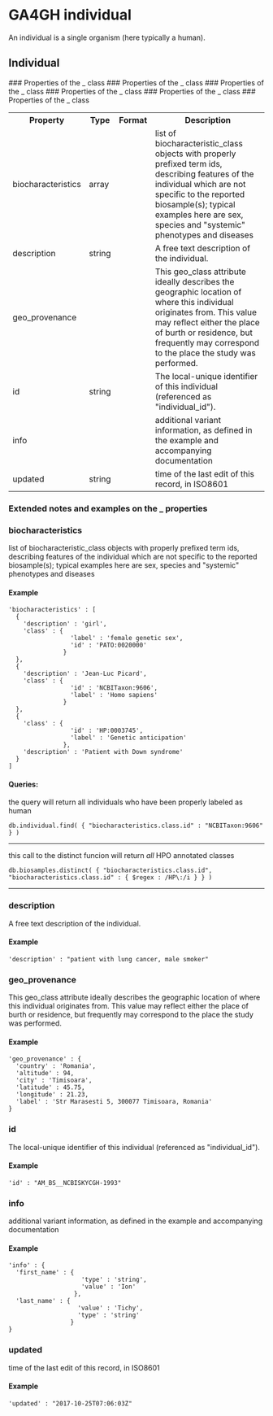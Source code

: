 # GA4GH __individual__
  

An individual is a single organism (here typically a human).

## Individual

<table>
<tr>
  <th>Property</th>
  <th>Type</th>
  <th>Format</th>
  <th>Description</th>
</tr>
### Properties of the _ class

<tr>
  <td>biocharacteristics</td>
  <td>array</td>
  <td></td>
  <td>list of biocharacteristic_class objects with properly prefixed term ids, describing features of the individual which are not specific to the reported biosample(s); typical examples here are sex, species and "systemic" phenotypes and diseases
</td>
</tr>
### Properties of the _ class

<tr>
  <td>description</td>
  <td>string</td>
  <td></td>
  <td>A free text description of the individual.</td>
</tr>
### Properties of the _ class

<tr>
  <td>geo_provenance</td>
  <td></td>
  <td></td>
  <td>This geo_class attribute ideally describes the geographic location of where this individual originates from.
This value may reflect either the place of burth or residence, but frequently may correspond to the place the study was performed.
</td>
</tr>
### Properties of the _ class

<tr>
  <td>id</td>
  <td>string</td>
  <td></td>
  <td>The local-unique identifier of this individual (referenced as "individual_id").</td>
</tr>
### Properties of the _ class

<tr>
  <td>info</td>
  <td></td>
  <td></td>
  <td>additional variant information, as defined in the example and accompanying documentation</td>
</tr>
### Properties of the _ class

<tr>
  <td>updated</td>
  <td>string</td>
  <td></td>
  <td>time of the last edit of this record, in ISO8601</td>
</tr>
</table>

### Extended notes and examples on the _ properties

### biocharacteristics

list of biocharacteristic_class objects with properly prefixed term ids, describing features of the individual which are not specific to the reported biosample(s); typical examples here are sex, species and "systemic" phenotypes and diseases


#### Example

```
'biocharacteristics' : [
  {
    'description' : 'girl',
    'class' : {
                 'label' : 'female genetic sex',
                 'id' : 'PATO:0020000'
               }
  },
  {
    'description' : 'Jean-Luc Picard',
    'class' : {
                 'id' : 'NCBITaxon:9606',
                 'label' : 'Homo sapiens'
               }
  },
  {
    'class' : {
                 'id' : 'HP:0003745',
                 'label' : 'Genetic anticipation'
               },
    'description' : 'Patient with Down syndrome'
  }
]
```

#### Queries:
the query will return all individuals who have been properly labeled as human
```
db.individual.find( { "biocharacteristics.class.id" : "NCBITaxon:9606" } )
```

------


this call to the distinct funcion will return *all* HPO annotated classes
```
db.biosamples.distinct( { "biocharacteristics.class.id", "biocharacteristics.class.id" : { $regex : /HP\:/i } } )
```

------

### description

A free text description of the individual.

#### Example

```
'description' : "patient with lung cancer, male smoker"
```
### geo_provenance

This geo_class attribute ideally describes the geographic location of where this individual originates from.
This value may reflect either the place of burth or residence, but frequently may correspond to the place the study was performed.


#### Example

```
'geo_provenance' : {
  'country' : 'Romania',
  'altitude' : 94,
  'city' : 'Timisoara',
  'latitude' : 45.75,
  'longitude' : 21.23,
  'label' : 'Str Marasesti 5, 300077 Timisoara, Romania'
}
```
### id

The local-unique identifier of this individual (referenced as "individual_id").

#### Example

```
'id' : "AM_BS__NCBISKYCGH-1993"
```
### info

additional variant information, as defined in the example and accompanying documentation

#### Example

```
'info' : {
  'first_name' : {
                    'type' : 'string',
                    'value' : 'Ion'
                  },
  'last_name' : {
                   'value' : 'Tichy',
                   'type' : 'string'
                 }
}
```
### updated

time of the last edit of this record, in ISO8601

#### Example

```
'updated' : "2017-10-25T07:06:03Z"
```
